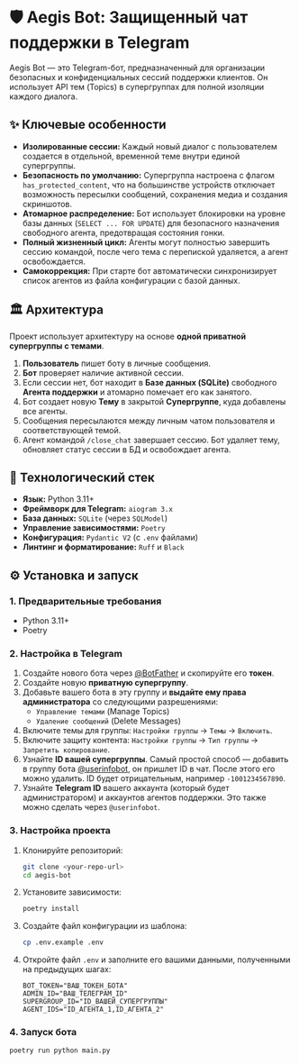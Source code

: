 # 🛡️ Aegis Bot: Защищенный чат поддержки в Telegram

Aegis Bot — это Telegram-бот, предназначенный для организации безопасных и конфиденциальных сессий поддержки клиентов. Он использует API тем (Topics) в супергруппах для полной изоляции каждого диалога.

## ✨ Ключевые особенности

- **Изолированные сессии:** Каждый новый диалог с пользователем создается в отдельной, временной теме внутри единой супергруппы.
- **Безопасность по умолчанию:** Супергруппа настроена с флагом `has_protected_content`, что на большинстве устройств отключает возможность пересылки сообщений, сохранения медиа и создания скриншотов.
- **Атомарное распределение:** Бот использует блокировки на уровне базы данных (`SELECT ... FOR UPDATE`) для безопасного назначения свободного агента, предотвращая состояния гонки.
- **Полный жизненный цикл:** Агенты могут полностью завершить сессию командой, после чего тема с перепиской удаляется, а агент освобождается.
- **Самокоррекция:** При старте бот автоматически синхронизирует список агентов из файла конфигурации с базой данных.

## 🏛️ Архитектура

Проект использует архитектуру на основе **одной приватной супергруппы с темами**.

1.  **Пользователь** пишет боту в личные сообщения.
2.  **Бот** проверяет наличие активной сессии.
3.  Если сессии нет, бот находит в **Базе данных (SQLite)** свободного **Агента поддержки** и атомарно помечает его как занятого.
4.  Бот создает новую **Тему** в закрытой **Супергруппе**, куда добавлены все агенты.
5.  Сообщения пересылаются между личным чатом пользователя и соответствующей темой.
6.  Агент командой `/close_chat` завершает сессию. Бот удаляет тему, обновляет статус сессии в БД и освобождает агента.

## 🚀 Технологический стек

- **Язык:** Python 3.11+
- **Фреймворк для Telegram:** `aiogram 3.x`
- **База данных:** `SQLite` (через `SQLModel`)
- **Управление зависимостями:** `Poetry`
- **Конфигурация:** `Pydantic V2` (с `.env` файлами)
- **Линтинг и форматирование:** `Ruff` и `Black`

## ⚙️ Установка и запуск

### 1. Предварительные требования
- Python 3.11+
- Poetry

### 2. Настройка в Telegram
1.  Создайте нового бота через [@BotFather](https://t.me/BotFather) и скопируйте его **токен**.
2.  Создайте новую **приватную супергруппу**.
3.  Добавьте вашего бота в эту группу и **выдайте ему права администратора** со следующими разрешениями:
    - `Управление темами` (Manage Topics)
    - `Удаление сообщений` (Delete Messages)
4.  Включите темы для группы: `Настройки группы` -> `Темы` -> `Включить`.
5.  Включите защиту контента: `Настройки группы` -> `Тип группы` -> `Запретить копирование`.
6.  Узнайте **ID вашей супергруппы**. Самый простой способ — добавить в группу бота [@userinfobot](https://t.me/userinfobot), он пришлет ID в чат. После этого его можно удалить. ID будет отрицательным, например `-1001234567890`.
7.  Узнайте **Telegram ID** вашего аккаунта (который будет администратором) и аккаунтов агентов поддержки. Это также можно сделать через `@userinfobot`.

### 3. Настройка проекта
1.  Клонируйте репозиторий:
    ```bash
    git clone <your-repo-url>
    cd aegis-bot
    ```
2.  Установите зависимости:
    ```bash
    poetry install
    ```
3.  Создайте файл конфигурации из шаблона:
    ```bash
    cp .env.example .env
    ```
4.  Откройте файл `.env` и заполните его вашими данными, полученными на предыдущих шагах:
    ```dotenv
    BOT_TOKEN="ВАШ_ТОКЕН_БОТА"
    ADMIN_ID="ВАШ_ТЕЛЕГРАМ_ID"
    SUPERGROUP_ID="ID_ВАШЕЙ_СУПЕРГРУППЫ"
    AGENT_IDS="ID_АГЕНТА_1,ID_АГЕНТА_2"
    ```

### 4. Запуск бота
```bash
poetry run python main.py
